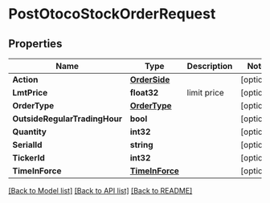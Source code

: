 # PostOtocoStockOrderRequest

## Properties

Name | Type | Description | Notes
------------ | ------------- | ------------- | -------------
**Action** | [**OrderSide**](OrderSide.md) |  | [optional] 
**LmtPrice** | **float32** | limit price | [optional] 
**OrderType** | [**OrderType**](OrderType.md) |  | [optional] 
**OutsideRegularTradingHour** | **bool** |  | [optional] 
**Quantity** | **int32** |  | [optional] 
**SerialId** | **string** |  | [optional] 
**TickerId** | **int32** |  | [optional] 
**TimeInForce** | [**TimeInForce**](TimeInForce.md) |  | [optional] 

[[Back to Model list]](../README.md#documentation-for-models) [[Back to API list]](../README.md#documentation-for-api-endpoints) [[Back to README]](../README.md)


